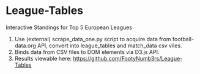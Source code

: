 # League-Tables
Interactive Standings for Top 5 European Leagues

1. Use (external) scrape_data_one.py script to acquire data from football-data.org API, convert into league_tables and match_data csv viles. 
2. Binds data from CSV files to DOM elements via D3.js API.
3. Results viewable here: https://github.com/FootyNumb3rs/League-Tables

